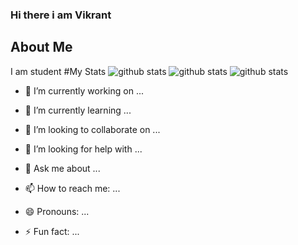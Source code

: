 ### Hi there i am Vikrant
## About Me
I am student
#My Stats
![github stats](https://github-readme-stats.vercel.app/api/top-langs/?username=Luciesprogram)
![github stats](https://github-readme-streak-stats.herokuapp.com/?user=Luciesprogram)
![github stats](https://github-readme-stats.vercel.app/api?username=Liciesprogram)
- 🔭 I’m currently working on ...

- 🌱 I’m currently learning ...

- 👯 I’m looking to collaborate on ...

- 🤔 I’m looking for help with ...

- 💬 Ask me about ...

- 📫 How to reach me: ...

- 😄 Pronouns: ...

- ⚡ Fun fact: ...
<!--
**Luciesprogram/Luciesprogram** is a ✨ _special_ ✨ repository because its `README.md` (this file) appears on your GitHub profile.

Here are some ideas to get you started:


-->
